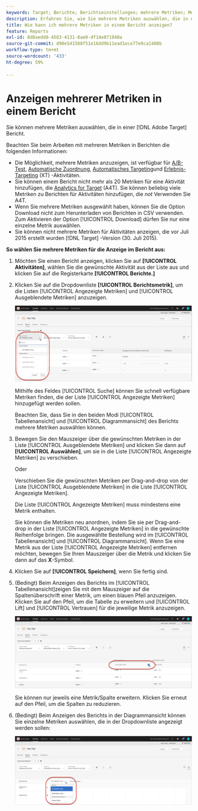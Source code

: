 ```yaml
---
keywords: Target; Berichte; Berichtseinstellungen; mehrere Metriken; Metriken; angezeigte Metriken; ausgeblendete Metriken
description: Erfahren Sie, wie Sie mehrere Metriken auswählen, die in einem Bericht mit Adobe Target angezeigt werden sollen.
title: Wie kann ich mehrere Metriken in einem Bericht anzeigen?
feature: Reports
exl-id: 8d8aedd8-4583-4131-8ae0-df14e071940a
source-git-commit: d90e541588f51e16dd9b11ead1ece77e9ca1408b
workflow-type: tm+mt
source-wordcount: '433'
ht-degree: 59%

---
```


# Anzeigen mehrerer Metriken in einem Bericht

Sie können mehrere Metriken auswählen, die in einer [!DNL Adobe Target] Bericht.

Beachten Sie beim Arbeiten mit mehreren Metriken in Berichten die folgenden Informationen:

* Die Möglichkeit, mehrere Metriken anzuzeigen, ist verfügbar für [A/B-Test](/help/main/c-activities/t-test-ab/test-ab.md), [Automatische Zuordnung](/help/main/c-activities/automated-traffic-allocation/automated-traffic-allocation.md), [Automatisches Targeting](/help/main/c-activities/auto-target/auto-target-to-optimize.md)und [Erlebnis-Targeting](/help/main/c-activities/t-experience-target/experience-target.md) (XT) -Aktivitäten.
* Sie können einem Bericht nicht mehr als 20 Metriken für eine Aktivität hinzufügen, die [Analytics for Target](/help/main/c-integrating-target-with-mac/a4t/a4t.md) (A4T). Sie können beliebig viele Metriken zu Berichten für Aktivitäten hinzufügen, die *not* Verwenden Sie A4T.
* Wenn Sie mehrere Metriken ausgewählt haben, können Sie die Option [](/help/main/c-reports/c-report-settings/downloading-data-in-csv-file.md)Download nicht zum Herunterladen von Berichten in CSV verwenden. Zum Aktivieren der Option [!UICONTROL Download] dürfen Sie nur eine einzelne Metrik auswählen.
* Sie können nicht mehrere Metriken für Aktivitäten anzeigen, die vor Juli 2015 erstellt wurden [!DNL Target] -Version (30. Juli 2015).

**So wählen Sie mehrere Metriken für die Anzeige im Bericht aus:**

1. Möchten Sie einen Bericht anzeigen, klicken Sie auf **[!UICONTROL Aktivitäten]**, wählen Sie die gewünschte Aktivität aus der Liste aus und klicken Sie auf die Registerkarte **[!UICONTROL Berichte.]**
1. Klicken Sie auf die Dropdownliste **[!UICONTROL Berichtsmetrik]**, um die Listen [!UICONTROL Angezeigte Metriken] und [!UICONTROL Ausgeblendete Metriken] anzuzeigen.

   ![](assets/multiple_metrics.png)

   Mithilfe des Feldes [!UICONTROL Suche] können Sie schnell verfügbare Metriken finden, die der Liste [!UICONTROL Angezeigte Metriken] hinzugefügt werden sollen.

   Beachten Sie, dass Sie in den beiden Modi [!UICONTROL Tabellenansicht] und [!UICONTROL Diagrammansicht] des Berichts mehrere Metriken auswählen können.

1. Bewegen Sie den Mauszeiger über die gewünschten Metriken in der Liste [!UICONTROL Ausgeblendete Metriken] und klicken Sie dann auf **[!UICONTROL Auswählen]**, um sie in die Liste [!UICONTROL Angezeigte Metriken] zu verschieben.

   Oder

   Verschieben Sie die gewünschten Metriken per Drag-and-drop von der Liste [!UICONTROL Ausgeblendete Metriken] in die Liste [!UICONTROL Angezeigte Metriken].

   Die Liste [!UICONTROL Angezeigte Metriken] muss mindestens eine Metrik enthalten.

   Sie können die Metriken neu anordnen, indem Sie sie per Drag-and-drop in der Liste [!UICONTROL Angezeigte Metriken] in die gewünschte Reihenfolge bringen. Die ausgewählte Bestellung wird im [!UICONTROL Tabellenansicht] und [!UICONTROL Diagrammansicht]. Wenn Sie eine Metrik aus der Liste [!UICONTROL Angezeigte Metriken] entfernen möchten, bewegen Sie Ihren Mauszeiger über die Metrik und klicken Sie dann auf das **X**-Symbol.

1. Klicken Sie auf **[!UICONTROL Speichern]**, wenn Sie fertig sind.
1. (Bedingt) Beim Anzeigen des Berichts im [!UICONTROL Tabellenansicht]zeigen Sie mit dem Mauszeiger auf die Spaltenüberschrift einer Metrik, um einen blauen Pfeil anzuzeigen. Klicken Sie auf den Pfeil, um die Tabelle zu erweitern und [!UICONTROL Lift] und [!UICONTROL Vertrauen] für die jeweilige Metrik anzuzeigen.

   ![](assets/multiple_metrics_table.png)

   Sie können nur jeweils eine Metrik/Spalte erweitern. Klicken Sie erneut auf den Pfeil, um die Spalten zu reduzieren.

1. (Bedingt) Beim Anzeigen des Berichts in der Diagrammansicht können Sie einzelne Metriken auswählen, die in der Dropdownliste angezeigt werden sollen:

   ![](assets/multiple_metrics_graph.png)
